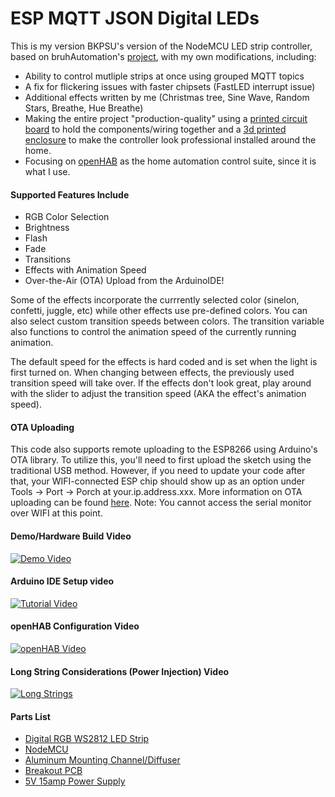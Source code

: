 # ESP MQTT JSON Digital LEDs

This is my version BKPSU's version of the NodeMCU LED strip controller, based on bruhAutomation's [project](https://github.com/bruhautomation/ESP-MQTT-JSON-Digital-LEDs), with my own modifications, including:

- Ability to control mutliple strips at once using grouped MQTT topics
- A fix for flickering issues with faster chipsets (FastLED interrupt issue)
- Additional effects written by me (Christmas tree, Sine Wave, Random Stars, Breathe, Hue Breathe)
- Making the entire project "production-quality" using a [printed circuit board](https://www.pcbway.com/project/shareproject/NodeMCU_DHT_Sensor_LED_Controller_Breakout_Board_v_1_1.html) to hold the components/wiring together and a [3d printed enclosure](https://www.thingiverse.com/thing:2690563) to make the controller look professional installed around the home.
- Focusing on [openHAB](https://www.openhab.org) as the home automation control suite, since it is what I use.

#### Supported Features Include
- RGB Color Selection
- Brightness 
- Flash
- Fade
- Transitions
- Effects with Animation Speed
- Over-the-Air (OTA) Upload from the ArduinoIDE!

Some of the effects incorporate the currrently selected color (sinelon, confetti, juggle, etc) while other effects use pre-defined colors. You can also select custom transition speeds between colors. The transition variable also functions to control the animation speed of the currently running animation. 

The default speed for the effects is hard coded and is set when the light is first turned on. When changing between effects, the previously used transition speed will take over. If the effects don't look great, play around with the slider to adjust the transition speed (AKA the effect's animation speed). 

#### OTA Uploading
This code also supports remote uploading to the ESP8266 using Arduino's OTA library. To utilize this, you'll need to first upload the sketch using the traditional USB method. However, if you need to update your code after that, your WIFI-connected ESP chip should show up as an option under Tools -> Port -> Porch at your.ip.address.xxx. More information on OTA uploading can be found [here](http://esp8266.github.io/Arduino/versions/2.0.0/doc/ota_updates/ota_updates.html). Note: You cannot access the serial monitor over WIFI at this point.  


#### Demo/Hardware Build Video
[![Demo Video](https://img.youtube.com/vi/WNp4G49tkrQ/0.jpg)](https://youtu.be/WNp4G49tkrQ)

#### Arduino IDE Setup video
[![Tutorial Video](http://img.youtube.com/vi/7dm9OPTRvUQ/0.jpg)](https://youtu.be/7dm9OPTRvUQ)

#### openHAB Configuration Video
[![openHAB Video](https://img.youtube.com/vi/Lnv-2xBhabo/0.jpg)](https://youtu.be/Lnv-2xBhabo)

#### Long String Considerations (Power Injection) Video
[![Long Strings](https://img.youtube.com/vi/LJ6GQrCnGWQ/0.jpg)](https://youtu.be/LJ6GQrCnGWQ)

#### Parts List
- [Digital RGB WS2812 LED Strip](http://amzn.to/2ilIvdf)
- [NodeMCU](http://amzn.to/2hd6RJk)
- [Aluminum Mounting Channel/Diffuser](https://amzn.to/2LoGSI5)
- [Breakout PCB](https://www.pcbway.com/project/shareproject/NodeMCU_DHT_Sensor_LED_Controller_Breakout_Board_v_1_1.html)
- [5V 15amp Power Supply](https://amzn.to/2xHRArn)

<!--stackedit_data:
eyJoaXN0b3J5IjpbLTE5MDQ0MDk2NzFdfQ==
-->
